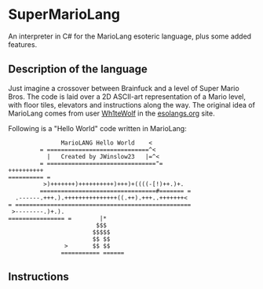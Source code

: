 # SuperMarioLang

An interpreter in C# for the MarioLang esoteric language, plus some added features.

## Description of the language

Just imagine a crossover between Brainfuck and a level of Super Mario Bros. The code is laid over a
2D ASCII-art representation of a Mario level, with floor tiles, elevators and instructions along the way.
The original idea of MarioLang comes from user [Wh1teWolf](https://esolangs.org/wiki/User:Wh1teWolf) in
the [esolangs.org](http://esolangs.org) site.

Following is a "Hello World" code written in MarioLang:

				   MarioLANG Hello World    <
			 = =============================^<
			   |   Created by JWinslow23   |=^<
			 = ==============================="=
	++++++++++
	========== =
			  >)+++++++)++++++++++)+++)+((((-[!)++.)+.
			 =================================#======= =
	  .------.+++.).+++++++++++++++((.++).+++..+++++++<
	= ==================================================
	 >--------.)+.).
	================ =        |*
							 $$$
							$$$$$
							$$ $$
					>       $$ $$
				   =========== ======

## Instructions